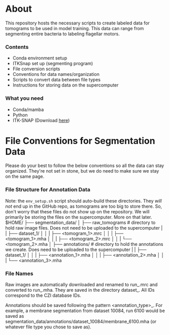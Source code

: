 # About
This repository hosts the necessary scripts to create labeled data for tomograms to be used in model training. This data can range from segmenting entire bacteria to labeling flagellar motors.
### Contents
- Conda environment setup
- ITKSnap set up (segmenting program)
- File conversion scripts
- Conventions for data names/organization
- Scripts to convert data between file types
- Instructions for storing data on the supercomputer

### What you need
- Conda/mamba
- Python
- ITK-SNAP (Download [here](http://www.itksnap.org/pmwiki/pmwiki.php?n=Downloads.SNAP3))

# File Conventions for Segmentation Data
Please do your best to follow the below conventions so all the data can stay organized. They're not set in stone, but we do need to make sure we stay on the same page.

### File Structure for Annotation Data
Note: the `env_setup.sh` script should auto-build these directories. They *will not* end up in the GitHub repo, as tomograms are too big to store there. So, don't worry that these files do not show up on the repository. We will primarily be storing the files on the supercomputer. More on that later.
$HOME/
├── segmentation_data/
│   ├── raw_tomograms # directory to hold raw image files. Does not need to be uploaded to the supercomputer
|   |   ├── dataset_1/
│   │   |   ├── <tomogram_1>.mrc
│   │   |   ├── <tomogram_1>.mha
│   │   |   ├── <tomogram_2>.mrc
│   │   |   └── <tomogram_2>.mha
│   ├── annotations/ # directory to hold the annotations we create. Does need to be uploaded to the supercomputer
|   |   ├── dataset_1/
│   │   |   ├── <annotation_1>.mha
│   │   |   ├── <annotation_2>.mha
│   │   |   └── <annotation_3>.mha
### File Names
Raw images are automatically downloaded and renamed to run_<runID>.mrc and converted to run_<runID>.mha. They are saved in the directory dataset_<datasetID>. All IDs correspond to the CZI database IDs.

Annotations should be saved following the pattern <annotation_type>_<runID>. For example, a membrane segmentation from dataset 10084, run 6100 would be saved as segmentation_data/annotations/dataset_10084/membrane_6100.mha (or whatever file type you chose to save as).